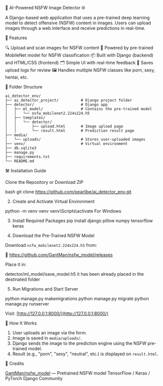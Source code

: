 
 🧠 AI-Powered NSFW Image Detector 🌐

A Django-based web application that uses a pre-trained deep learning model to detect offensive (NSFW) content in images. Users can upload images through a web interface and receive predictions in real-time.



 🚀 Features

🔍 Upload and scan images for NSFW content
🤖 Powered by pre-trained MobileNet model for NSFW classification
📦 Built with Django (backend) and HTML/CSS (frontend)
🗂 Simple UI with real-time feedback
💾 Saves upload logs for review
🖼 Handles multiple NSFW classes like porn, sexy, hentai, etc.



📁 Folder Structure

```
ai_detector_env/
├── ai_detector_project/          # Django project folder
├── detector/                     # Django app
│   ├── ml_model/                 # Contains the pre-trained model
│   │   └── nsfw_mobilenet2.224x224.h5
│   ├── templates/
│   │   └── detector/
│   │       ├── upload.html       # Image upload page
│   │       └── result.html       # Prediction result page
├── media/
│   └── uploads/                  # Stores user-uploaded images
├── venv/                         # Virtual environment
├── db.sqlite3
├── manage.py
├── requirements.txt
└── README.md
```


🛠 Installation Guide

Clone the Repository or Download ZIP

bash
git clone https://github.com/pearlibe/ai_detector_env.git



2. Create and Activate Virtual Environment

python -m venv venv
venv\Scripts\activate      For Windows


3. Install Required Packages
pip install django pillow numpy tensorflow keras



 4. Download the Pre-Trained NSFW Model

Download `nsfw_mobilenet2.224x224.h5` from:

🔗 https://github.com/GantMan/nsfw_model/releases

Place it in:

detector/ml_model/save_model.h5 it has been already placed in the destinated folder 



 5. Run Migrations and Start Server

python manage.py makemigrations
python manage.py migrate
python manage.py runserver

Visit: [http://127.0.0.1:8000/](http://127.0.0.1:8000/)



🧪 How It Works

1. User uploads an image via the form.
2. Image is saved in `media/uploads/`.
3. Django sends the image to the prediction engine using the NSFW pre-trained model.
4. Result (e.g., "porn", "sexy", "neutral", etc.) is displayed on `result.html`.




 🙌 Credits

 [GantMan/nsfw_model](https://github.com/GantMan/nsfw_model) — Pretrained NSFW model
TensorFlow / Keras / PyTorch
Django Community

